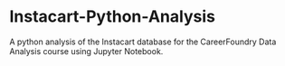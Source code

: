 # Instacart-Python-Analysis
A python analysis of the Instacart database for the CareerFoundry Data Analysis course using Jupyter Notebook.
